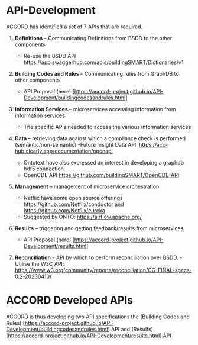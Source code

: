 # API-Development
ACCORD has identified a set of 7 APIs that are required.

1. **Definitions** – Communicating Definitions from BSDD to the other components
    - Re-use the BSDD API https://app.swaggerhub.com/apis/buildingSMART/Dictionaries/v1

2. **Building Codes and Rules** – Communicating rules from GraphDB to other components
    - API Proposal (here) [https://accord-project.github.io/API-Development/buildingcodesandrules.html]

3. **Information Services** – microservices accessing information from information services
    - The specific APIs needed to access the various information services

4. **Data** – retrieving data against which a compliance check is performed (semantic/non-semantic)
    -Future Insight Data API: https://acc-hub.clearly.app/documentation/openapi
    - Ontotext have also expressed an interest in developing a graphdb hdf5 connection
    - OpenCDE API https://github.com/buildingSMART/OpenCDE-API

5. **Management** – management of microservice orchestration
    - Netflix have some open source offerings https://github.com/Netflix/conductor and https://github.com/Netflix/eureka
    - Suggested by ONTO: https://airflow.apache.org/

6. **Results** – triggering and getting feedback/results from microservices
    - API Proposal (here) [https://accord-project.github.io/API-Development/results.html]

7. **Reconciliation** - API by which to perform reconciliation over BSDD.
    -Utilise the W3C API: https://www.w3.org/community/reports/reconciliation/CG-FINAL-specs-0.2-20230410/
    
# ACCORD Developed APIs

ACCORD is thus developing two API specifications the (Building Codes and Rules) [https://accord-project.github.io/API-Development/buildingcodesandrules.html] API and (Results) [https://accord-project.github.io/API-Development/results.html] API